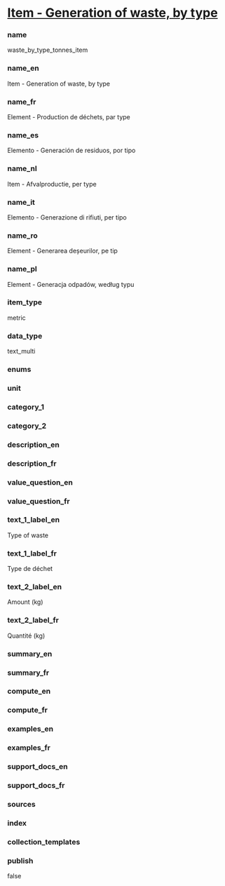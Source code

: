 # [Item - Generation of waste, by type](#waste_by_type_tonnes_item)

### name

waste_by_type_tonnes_item

### name_en

Item - Generation of waste, by type

### name_fr

Element - Production de déchets, par type

### name_es

Elemento - Generación de residuos, por tipo

### name_nl

Item - Afvalproductie, per type

### name_it

Elemento - Generazione di rifiuti, per tipo

### name_ro

Element - Generarea deșeurilor, pe tip

### name_pl

Element - Generacja odpadów, według typu

### item_type

metric

### data_type

text_multi

### enums


### unit


### category_1


### category_2


### description_en


### description_fr


### value_question_en


### value_question_fr


### text_1_label_en

Type of waste

### text_1_label_fr

Type de déchet

### text_2_label_en

Amount (kg)

### text_2_label_fr

Quantité (kg)

### summary_en


### summary_fr


### compute_en


### compute_fr


### examples_en


### examples_fr


### support_docs_en


### support_docs_fr


### sources

    
### index


### collection_templates


### publish

false
